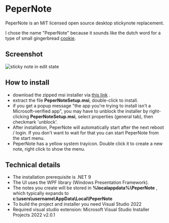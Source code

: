 # PeperNote
PeperNote is an MIT licensed open source desktop stickynote replacement.

I chose the name "PeperNote" because it sounds like the dutch word for a type of small gingerbread [cookie](https://en.wikipedia.org/wiki/Kruidnoten#/media/File:Stapeltje_kruidnoten.jpg).

## Screenshot

![sticky note in edit state](https://github.com/jpmikkers/PeperNote/blob/main/Screenshots/pepernote_v1_1_0.png)

## How to install

- download the zipped msi installer via [this link](https://github.com/jpmikkers/PeperNote/releases/download/v1.2.0/PeperNote_v1.2.0.zip) .
- extract the file **PeperNoteSetup.msi**, double-click to install.
- if you get a popup message "the app you're trying to install isn't a Microsoft-verified app", you may have to unblock the installer by right-clicking **PeperNoteSetup.msi**, select properties (general tab), then checkmark 'unblock'.
- After installation, PeperNote will automatically start after the next reboot / login. If you don't want to wait for that you can start PeperNote from the start menu.
- PeperNote has a yellow system trayicon. Double click it to create a new note, right click to show the menu.

## Technical details

- The installation prerequisite is .NET 9
- The UI uses the WPF library (Windows Presentation Framework). 
- The notes you create will be stored in **%localappdata%\PeperNote** , which typically expands to **c:\users\username\AppData\Local\PeperNote**
- To build the project and installer you need Visual Studio 2022
- Required visual studio extension: Microsoft Visual Studio Installer Projects 2022 v2.0.1
